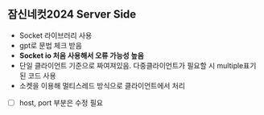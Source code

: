 ## 잠신네컷2024 Server Side

 - Socket 라이브러리 사용
 - gpt로 문법 체크 받음
 - **Socket io 처음 사용해서 오류 가능성 높음**
 - 단일 클라이언트 기준으로 짜여져있음. 다중클라이언트가 필요할 시 multiple표기된 코드 사용
 - 소켓을 이용해 멀티스레드 방식으로 클라이언트에서 처리
 - [ ] host, port 부분은 수정 필요


